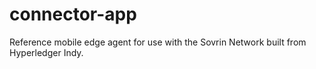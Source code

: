 # connector-app
Reference mobile edge agent for use with the Sovrin Network built from Hyperledger Indy.
